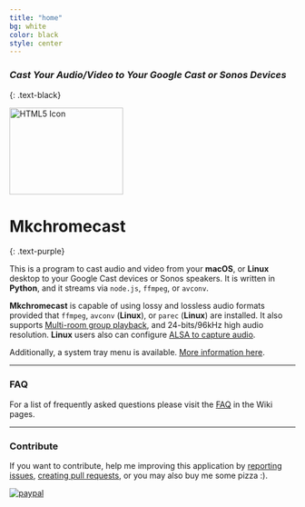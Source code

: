```yaml
---
title: "home"
bg: white
color: black
style: center
---
```


### *Cast Your Audio/Video to Your Google Cast or Sonos Devices*
{: .text-black}

<img src="https://raw.githubusercontent.com/muammar/mkchromecast/master/images/google.png" alt="HTML5 Icon" style="width:200px;height:153px;">

# Mkchromecast
{: .text-purple}

This is a program to cast audio and video from your **macOS**, or **Linux**
desktop to your Google Cast devices or Sonos speakers.  It is written in
**Python**, and it streams via `node.js`, `ffmpeg`, or `avconv`.

**Mkchromecast** is capable of using lossy and lossless
audio formats provided that `ffmpeg`, `avconv` (**Linux**), or `parec`
(**Linux**) are installed. It also supports [Multi-room group
playback](https://support.google.com/chromecast/answer/6329016?hl=en), and
24-bits/96kHz high audio resolution.  **Linux** users also can configure [ALSA
to capture audio](https://github.com/muammar/mkchromecast/wiki/ALSA).

Additionally, a system tray menu is available.
[More information here](https://github.com/muammar/mkchromecast/).

---------------------------------------
### FAQ

For a list of frequently asked questions please visit the
[FAQ](https://github.com/muammar/mkchromecast/wiki/FAQ) in the Wiki pages.

---------------------------------------

### Contribute

If you want to contribute, help me improving this application by [reporting
issues](https://github.com/muammar/mkchromecast/issues), [creating pull
requests](https://github.com/muammar/mkchromecast/pulls), or you may also buy
me some pizza :).

[![paypal](https://www.paypalobjects.com/en_US/i/btn/btn_donateCC_LG.gif)](https://www.paypal.com/cgi-bin/webscr?cmd=_donations&business=RZLF7TDCAXT9Q&lc=US&item_name=mkchromecast&currency_code=USD&bn=PP%2dDonationsBF%3abtn_donateCC_LG%2egif%3aNonHosted)
